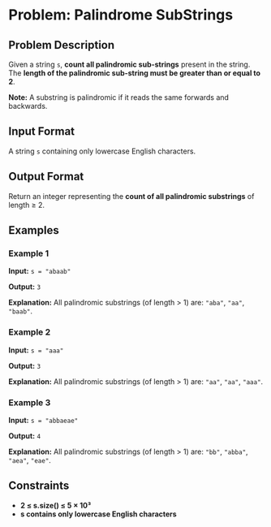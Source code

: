 
# Problem: Palindrome SubStrings

## Problem Description
Given a string `s`, **count all palindromic sub-strings** present in the string. The **length of the palindromic sub-string must be greater than or equal to 2**.

**Note:** A substring is palindromic if it reads the same forwards and backwards.

## Input Format
A string `s` containing only lowercase English characters.

## Output Format
Return an integer representing the **count of all palindromic substrings** of length ≥ 2.

## Examples

### Example 1
**Input:** `s = "abaab"`<br/>

**Output:** `3`<br/>

**Explanation:** All palindromic substrings (of length > 1) are: `"aba"`, `"aa"`, `"baab"`.

### Example 2
**Input:** `s = "aaa"`<br/>

**Output:** `3`<br/>

**Explanation:** All palindromic substrings (of length > 1) are: `"aa"`, `"aa"`, `"aaa"`.

### Example 3
**Input:** `s = "abbaeae"`<br/>

**Output:** `4`<br/>

**Explanation:** All palindromic substrings (of length > 1) are: `"bb"`, `"abba"`, `"aea"`, `"eae"`.

## Constraints
- **2 ≤ s.size() ≤ 5 × 10³**
- **s contains only lowercase English characters**

